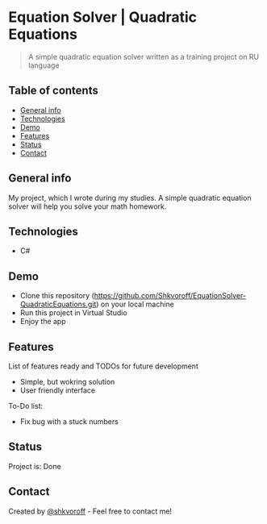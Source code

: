 # Equation Solver | Quadratic Equations
> A simple quadratic equation solver written as a training project on RU language

## Table of contents
* [General info](#general-info)
* [Technologies](#technologies)
* [Demo](#demo)
* [Features](#features)
* [Status](#status)
* [Contact](#contact)

## General info
My project, which I wrote during my studies. 
A simple quadratic equation solver will help you solve your math homework.

## Technologies
* C#

## Demo
* Clone this repository (https://github.com/Shkvoroff/EquationSolver-QuadraticEquations.git) on your local machine
* Run this project in Virtual Studio
* Enjoy the app

## Features
List of features ready and TODOs for future development
* Simple, but wokring solution
* User friendly interface

To-Do list:
* Fix bug with a stuck numbers

## Status
Project is: Done

## Contact
Created by [@shkvoroff](https://www.linkedin.com/in/shkvoroff/) - Feel free to contact me!
